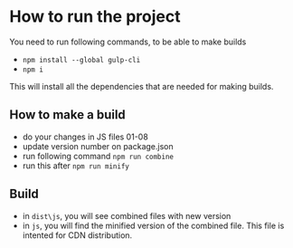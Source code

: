 # How to run the project

You need to run following commands, to be able to make builds

*   `npm install --global gulp-cli`
*   `npm i`

This will install all the dependencies that are needed for making builds.

## How to make a build

*   do your changes in JS files 01-08
*   update version number on package.json
*   run following command `npm run combine`
*   run this after `npm run minify`

## Build

*   in `dist\js`, you will see combined files with new version
*   in `js`, you will find the minified version of the combined file. This file is intented for CDN distribution.